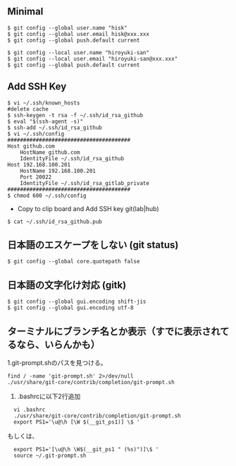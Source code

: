 ## Minimal

```
$ git config --global user.name "hisk"
$ git config --global user.email hisk@xxx.xxx
$ git config --global push.default current
```

```
$ git config --local user.name "hiroyuki-san"
$ git config --local user.email "hiroyuki-san@xxx.xxx"
$ git config --global push.default current
```

## Add SSH Key
```
$ vi ~/.ssh/known_hosts
#delete cache
$ ssh-keygen -t rsa -f ~/.ssh/id_rsa_github
$ eval "$(ssh-agent -s)"
$ ssh-add ~/.ssh/id_rsa_github
$ vi ~/.ssh/config
#######################################
Host github.com
    HostName github.com
    IdentityFile ~/.ssh/id_rsa_github
Host 192.168.100.201
    HostName 192.168.100.201
    Port 20022
    IdentityFile ~/.ssh/id_rsa_gitlab_private
#######################################
$ chmod 600 ~/.ssh/config
```

- Copy to clip board and Add SSH key git(lab|hub)

```
$ cat ~/.ssh/id_rsa_github.pub
```

## 日本語のエスケープをしない (git status)

```
$ git config --global core.quotepath false
```

## 日本語の文字化け対応 (gitk)

```
$ git config --global gui.encoding shift-jis
$ git config --global gui.encoding utf-8
```

## ターミナルにブランチ名とか表示（すでに表示されてるなら、いらんかも）

1.git-prompt.shのパスを見つける。

```
find / -name 'git-prompt.sh' 2>/dev/null
./usr/share/git-core/contrib/completion/git-prompt.sh
```

1. .bashrcに以下2行追加

```
  vi .bashrc
  ./usr/share/git-core/contrib/completion/git-prompt.sh
  export PS1='\u@\h [\W $(__git_ps1)] \$ '
```

もしくは、
```
  export PS1='[\u@\h \W$(__git_ps1 " (%s)")]\$ '
  source ~/.git-prompt.sh
```
